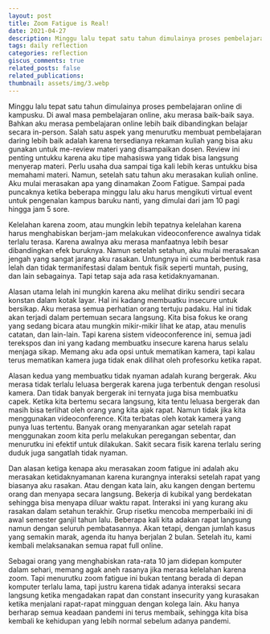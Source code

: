 ```yaml
---
layout: post
title: Zoom Fatigue is Real!
date: 2021-04-27
description: Minggu lalu tepat satu tahun dimulainya proses pembelajaran online di kampusku. Di awal masa pembelajaran online, aku merasa baik-baik saya..
tags: daily reflection
categories: reflection
giscus_comments: true
related_posts: false
related_publications:
thumbnail: assets/img/3.webp
---
```

Minggu lalu tepat satu tahun dimulainya proses pembelajaran online di kampusku. Di awal masa pembelajaran online, aku merasa baik-baik saya. Bahkan aku merasa pembelajaran online lebih baik dibandingkan belajar secara in-person. Salah satu aspek yang menurutku membuat pembelajaran daring lebih baik adalah karena tersedianya rekaman kuliah yang bisa aku gunakan untuk me-review materi yang disampaikan dosen. Review ini penting untukku karena aku tipe mahasiswa yang tidak bisa langsung menyerap materi. Perlu usaha dua sampai tiga kali lebih keras untukku bisa memahami materi. Namun, setelah satu tahun aku merasakan kuliah online. Aku mulai merasakan apa yang dinamakan Zoom Fatigue. Sampai pada puncaknya ketika beberapa minggu lalu aku harus mengikuti virtual event untuk pengenalan kampus baruku nanti, yang dimulai dari jam 10 pagi hingga jam 5 sore.

Kelelahan karena zoom, atau mungkin lebih tepatnya kelelahan karena harus menghabiskan berjam-jam melakukan videoconference awalnya tidak terlalu terasa. Karena awalnya aku merasa manfaatnya lebih besar dibandingkan efek buruknya. Namun setelah setahun, aku mulai merasakan jengah yang sangat jarang aku rasakan. Untungnya ini cuma berbentuk rasa lelah dan tidak termanifestasi dalam bentuk fisik seperti muntah, pusing, dan lain sebagainya. Tapi tetap saja ada rasa ketidaknyamanan.

Alasan utama lelah ini mungkin karena aku melihat diriku sendiri secara konstan dalam kotak layar. Hal ini kadang membuatku insecure untuk bersikap. Aku merasa semua perhatian orang tertuju padaku. Hal ini tidak akan terjadi dalam pertemuan secara langsung. Kita bisa fokus ke orang yang sedang bicara atau mungkin mikir-mikir lihat ke atap, atau menulis catatan, dan lain-lain. Tapi karena sistem videoconference ini, semua jadi terekspos dan ini yang kadang membuatku insecure karena harus selalu menjaga sikap. Memang aku ada opsi untuk mematikan kamera, tapi kalau terus mematikan kamera juga tidak enak dilihat oleh profesorku ketika rapat.

Alasan kedua yang membuatku tidak nyaman adalah kurang bergerak. Aku merasa tidak terlalu leluasa bergerak karena juga terbentuk dengan resolusi kamera. Dan tidak banyak bergerak ini ternyata juga bisa membuatku capek. Ketika kita bertemu secara langsung, kita tentu leluasa bergerak dan masih bisa terlihat oleh orang yang kita ajak rapat. Namun tidak jika kita menggunakan videoconference. Kita terbatas oleh kotak kamera yang punya luas tertentu. Banyak orang menyarankan agar setelah rapat menggunakan zoom kita perlu melakukan peregangan sebentar, dan menurutku ini efektif untuk dilakukan. Sakit secara fisik karena terlalu sering duduk juga sangatlah tidak nyaman.

Dan alasan ketiga kenapa aku merasakan zoom fatigue ini adalah aku merasakan ketidaknyamanan karena kurangnya interaksi setelah rapat yang biasanya aku rasakan. Atau dengan kata lain, aku kangen dengan bertemu orang dan menyapa secara langsung. Bekerja di kubikal yang berdekatan sehingga bisa menyapa diluar waktu rapat. Interaksi ini yang kurang aku rasakan dalam setahun terakhir. Grup risetku mencoba memperbaiki ini di awal semester ganjil tahun lalu. Beberapa kali kita adakan rapat langsung namun dengan seluruh pembatasannya. Akan tetapi, dengan jumlah kasus yang semakin marak, agenda itu hanya berjalan 2 bulan. Setelah itu, kami kembali melaksanakan semua rapat full online.

Sebagai orang yang menghabiskan rata-rata 10 jam didepan komputer dalam sehari, memang agak aneh rasanya jika merasa kelelahan karena zoom. Tapi menurutku zoom fatigue ini bukan tentang berada di depan komputer terlalu lama, tapi justru karena tidak adanya interaksi secara langsung ketika mengadakan rapat dan constant insecurity yang kurasakan ketika menjalani rapat-rapat mingguan dengan kolega lain. Aku hanya berharap semua keadaan pandemi ini terus membaik, sehingga kita bisa kembali ke kehidupan yang lebih normal sebelum adanya pandemi.